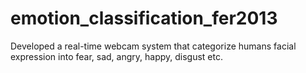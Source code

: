 # emotion_classification_fer2013
Developed a real-time webcam system that categorize humans facial expression into fear, sad, angry, happy, disgust etc.
